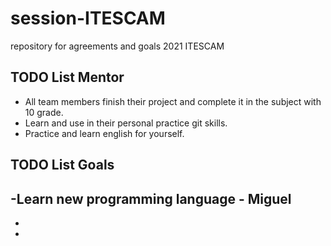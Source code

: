 # session-ITESCAM
repository for agreements and goals 2021 ITESCAM

## TODO List Mentor
- All team members finish their project and complete it in the subject with 10 grade.
- Learn and use in their personal practice git skills.
- Practice and learn english for yourself.

## TODO List Goals

-Learn new programming language - Miguel
-
-
-
